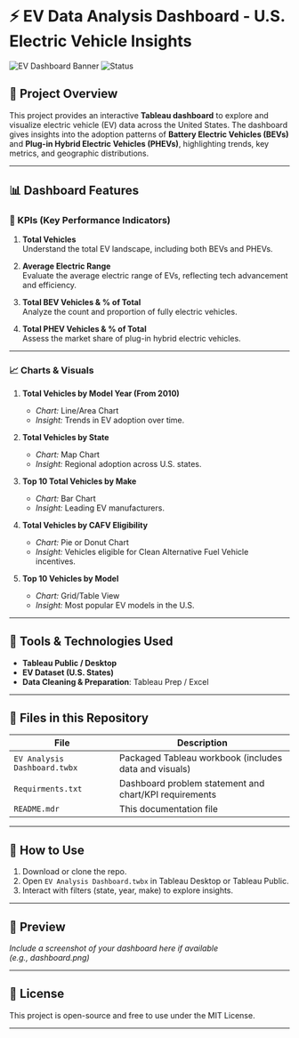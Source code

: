 # ⚡ EV Data Analysis Dashboard - U.S. Electric Vehicle Insights

![EV Dashboard Banner](https://img.shields.io/badge/Tableau-Dashboard-00C853?style=flat&logo=tableau&logoColor=white)
![Status](https://img.shields.io/badge/Status-Completed-brightgreen)

## 🚀 Project Overview

This project provides an interactive **Tableau dashboard** to explore and visualize electric vehicle (EV) data across the United States. The dashboard gives insights into the adoption patterns of **Battery Electric Vehicles (BEVs)** and **Plug-in Hybrid Electric Vehicles (PHEVs)**, highlighting trends, key metrics, and geographic distributions.

---

## 📊 Dashboard Features

### 🔑 KPIs (Key Performance Indicators)
1. **Total Vehicles**  
   Understand the total EV landscape, including both BEVs and PHEVs.

2. **Average Electric Range**  
   Evaluate the average electric range of EVs, reflecting tech advancement and efficiency.

3. **Total BEV Vehicles & % of Total**  
   Analyze the count and proportion of fully electric vehicles.

4. **Total PHEV Vehicles & % of Total**  
   Assess the market share of plug-in hybrid electric vehicles.

---

### 📈 Charts & Visuals

1. **Total Vehicles by Model Year (From 2010)**  
   - *Chart:* Line/Area Chart  
   - *Insight:* Trends in EV adoption over time.

2. **Total Vehicles by State**  
   - *Chart:* Map Chart  
   - *Insight:* Regional adoption across U.S. states.

3. **Top 10 Total Vehicles by Make**  
   - *Chart:* Bar Chart  
   - *Insight:* Leading EV manufacturers.

4. **Total Vehicles by CAFV Eligibility**  
   - *Chart:* Pie or Donut Chart  
   - *Insight:* Vehicles eligible for Clean Alternative Fuel Vehicle incentives.

5. **Top 10 Vehicles by Model**  
   - *Chart:* Grid/Table View  
   - *Insight:* Most popular EV models in the U.S.

---

## 🧰 Tools & Technologies Used

- **Tableau Public / Desktop**
- **EV Dataset (U.S. States)**
- **Data Cleaning & Preparation**: Tableau Prep / Excel

---

## 📁 Files in this Repository

| File | Description |
|------|-------------|
| `EV Analysis Dashboard.twbx` | Packaged Tableau workbook (includes data and visuals) |
| `Requirments.txt` | Dashboard problem statement and chart/KPI requirements |
| `README.mdr` | This documentation file |

---

## 📌 How to Use

1. Download or clone the repo.
2. Open `EV Analysis Dashboard.twbx` in Tableau Desktop or Tableau Public.
3. Interact with filters (state, year, make) to explore insights.

---

## 📸 Preview

_Include a screenshot of your dashboard here if available_  
*(e.g., dashboard.png)*

---

## 🌱 License

This project is open-source and free to use under the MIT License.

---

